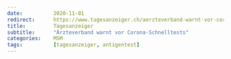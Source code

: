 ```yaml
---
date:          2020-11-01
redirect:      https://www.tagesanzeiger.ch/aerzteverband-warnt-vor-corona-schnelltests-651420445351
title:         Tagesanzeiger
subtitle:      "Ärzteverband warnt vor Corona-Schnelltests"
categories:    MSM
tags:          [tagesanzeiger, antigentest]
---
```

